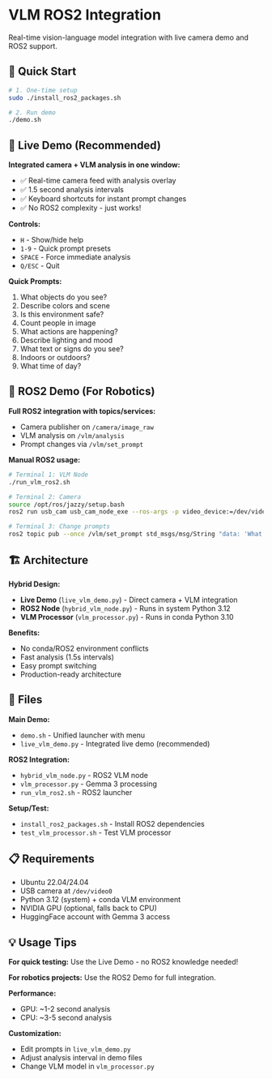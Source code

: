 # VLM ROS2 Integration

Real-time vision-language model integration with live camera demo and ROS2 support.

## 🚀 Quick Start

```bash
# 1. One-time setup
sudo ./install_ros2_packages.sh

# 2. Run demo  
./demo.sh
```

## 🎥 Live Demo (Recommended)

**Integrated camera + VLM analysis in one window:**
- ✅ Real-time camera feed with analysis overlay
- ✅ 1.5 second analysis intervals  
- ✅ Keyboard shortcuts for instant prompt changes
- ✅ No ROS2 complexity - just works!

**Controls:**
- `H` - Show/hide help
- `1-9` - Quick prompt presets
- `SPACE` - Force immediate analysis
- `Q/ESC` - Quit

**Quick Prompts:**
1. What objects do you see?
2. Describe colors and scene
3. Is this environment safe?
4. Count people in image
5. What actions are happening?
6. Describe lighting and mood
7. What text or signs do you see?
8. Indoors or outdoors?
9. What time of day?

## 🤖 ROS2 Demo (For Robotics)

**Full ROS2 integration with topics/services:**
- Camera publisher on `/camera/image_raw`
- VLM analysis on `/vlm/analysis`  
- Prompt changes via `/vlm/set_prompt`

**Manual ROS2 usage:**
```bash
# Terminal 1: VLM Node
./run_vlm_ros2.sh

# Terminal 2: Camera
source /opt/ros/jazzy/setup.bash
ros2 run usb_cam usb_cam_node_exe --ros-args -p video_device:=/dev/video0

# Terminal 3: Change prompts
ros2 topic pub --once /vlm/set_prompt std_msgs/msg/String "data: 'What do you see?'"
```

## 🏗️ Architecture

**Hybrid Design:**
- **Live Demo** (`live_vlm_demo.py`) - Direct camera + VLM integration
- **ROS2 Node** (`hybrid_vlm_node.py`) - Runs in system Python 3.12
- **VLM Processor** (`vlm_processor.py`) - Runs in conda Python 3.10

**Benefits:**
- No conda/ROS2 environment conflicts
- Fast analysis (1.5s intervals)
- Easy prompt switching
- Production-ready architecture

## 📁 Files

**Main Demo:**
- `demo.sh` - Unified launcher with menu
- `live_vlm_demo.py` - Integrated live demo (recommended)

**ROS2 Integration:**
- `hybrid_vlm_node.py` - ROS2 VLM node
- `vlm_processor.py` - Gemma 3 processing
- `run_vlm_ros2.sh` - ROS2 launcher

**Setup/Test:**
- `install_ros2_packages.sh` - Install ROS2 dependencies
- `test_vlm_processor.sh` - Test VLM processor

## 📋 Requirements

- Ubuntu 22.04/24.04
- USB camera at `/dev/video0`
- Python 3.12 (system) + conda VLM environment
- NVIDIA GPU (optional, falls back to CPU)
- HuggingFace account with Gemma 3 access

## 💡 Usage Tips

**For quick testing:** Use the Live Demo - no ROS2 knowledge needed!

**For robotics projects:** Use the ROS2 Demo for full integration.

**Performance:** 
- GPU: ~1-2 second analysis
- CPU: ~3-5 second analysis

**Customization:**
- Edit prompts in `live_vlm_demo.py`
- Adjust analysis interval in demo files
- Change VLM model in `vlm_processor.py`